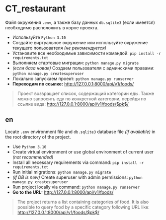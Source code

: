 # CT_restaurant

Файл окружения `.env`, а также базу данных `db.sqlite3` (если имеется) необходимо расположить в корне проекта.

- Используйте `Python 3.10`
- Создайте виртуальное окружение или используйте окружение текущего пользователя *(не рекомендуется)*
- Установите все необходимые зависимости командой:
`pip install -r requirements.txt`
- Выполняем стартовые миграции:
`python manage.py migrate`
- *(если база новая)* Создаем пользователя с админскими правами:
`python manage.py createsuperuser`
- Локально запускаем проект:
`python manage.py runserver`
- **Переходим по ссылке:**
http://127.0.0.1:8000/api/v1/foods/

> Проект возвращает список, содержащий категории еды. Также можно запросить еду по конкретной категории, 
> перейдя по ссылке вида: http://127.0.0.1:8000/api/v1/foods/$pk$/

## en
Locate `.env` environment file and `db.sqlite3` database file *(if available)* in the root directory of the project.

- Use `Python 3.10`
- Create virtual environment or use global environment of current user *(not recommended)*
- Install all necessary requirements via command:
`pip install -r requirements.txt`
- Run initial migrations:
`python manage.py migrate`
- *(if DB is new)* Create superuser with admin permissions:
`python manage.py createsuperuser`
- Run project locally via command:
`python manage.py runserver`
- **Go to the URL:**
http://127.0.0.1:8000/api/v1/foods/

> The project returns a list containing categories of food. It is also possible to query food by 
> a specific category following URL like: http://127.0.0.1:8000/api/v1/foods/$pk$/
